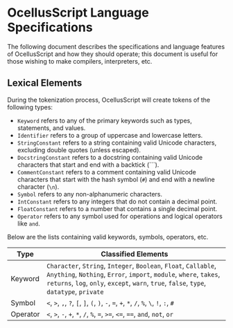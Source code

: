 # OcellusScript Language Specifications

The following document describes the specifications and language features of OcellusScript and how they should operate; this document is useful for those wishing to make compilers, interpreters, etc.

## Lexical Elements

During the tokenization process, OcellusScript will create tokens of the following types:

- `Keyword` refers to any of the primary keywords such as types, statements, and values.
- `Identifier` refers to a group of uppercase and lowercase letters.
- `StringConstant` refers to a string containing valid Unicode characters, excluding double quotes (unless escaped).
- `DocstringConstant` refers to a docstring containing valid Unicode characters that start and end with a backtick (`\``).
- `CommentConstant` refers to a comment containing valid Unicode characters that start with the hash symbol (`#`) and end with a newline character (`\n`).
- `Symbol` refers to any non-alphanumeric characters.
- `IntConstant` refers to any integers that do not contain a decimal point.
- `FloatConstant` refers to a number that contains a single decimal point.
- `Operator` refers to any symbol used for operations and logical operators like `and`.

Below are the lists containing valid keywords, symbols, operators, etc.

| Type | Classified Elements |
| -- | -- |
| Keyword | `Character`, `String`, `Integer`, `Boolean`, `Float`, `Callable`, `Anything`, `Nothing`, `Error`, `import`, `module`, `where`, `takes`, `returns`, `log`, `only`, `except`, `warn`, `true`, `false`, `type`, `datatype`, `private` |
| Symbol | `<`, `>`, `,`, `?`, `[`, `]`, `(`, `)`, `-`, `=`, `+`, `*`, `/`, `%`, `\`, `!`, `:`, `#` |
| Operator | `<`, `>`, `-`, `+`, `*`, `/`, `%`, `=`, `>=`, `<=`, `==`, `and`, `not`, `or` |